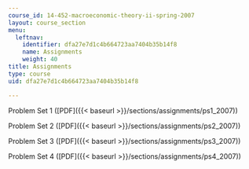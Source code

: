 ```yaml
---
course_id: 14-452-macroeconomic-theory-ii-spring-2007
layout: course_section
menu:
  leftnav:
    identifier: dfa27e7d1c4b664723aa7404b35b14f8
    name: Assignments
    weight: 40
title: Assignments
type: course
uid: dfa27e7d1c4b664723aa7404b35b14f8

---
```


Problem Set 1 ([PDF]({{< baseurl >}}/sections/assignments/ps1_2007))

Problem Set 2 ([PDF]({{< baseurl >}}/sections/assignments/ps2_2007))

Problem Set 3 ([PDF]({{< baseurl >}}/sections/assignments/ps3_2007))

Problem Set 4 ([PDF]({{< baseurl >}}/sections/assignments/ps4_2007))